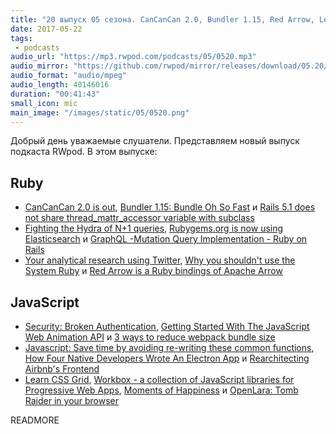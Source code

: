 ```yaml
---
title: "20 выпуск 05 сезона. CanCanCan 2.0, Bundler 1.15, Red Arrow, Learn CSS Grid, Workbox, Moments of Happiness и прочее"
date: 2017-05-22
tags:
 - podcasts
audio_url: "https://mp3.rwpod.com/podcasts/05/0520.mp3"
audio_mirror: "https://github.com/rwpod/mirror/releases/download/05.20/0520.mp3"
audio_format: "audio/mpeg"
audio_length: 40146016
duration: "00:41:43"
small_icon: mic
main_image: "/images/static/05/0520.png"
---
```


Добрый день уважаемые слушатели. Представляем новый выпуск подкаста RWpod. В этом выпуске:

## Ruby

 - [CanCanCan 2.0 is out](https://medium.com/@coorasse/cancancan-2-0-is-out-98abbf8f32d4), [Bundler 1.15: Bundle Oh So Fast](http://bundler.io/blog/2017/05/19/bundler-1-15-bundle-oh-so-fast.html) и [Rails 5.1 does not share thread_mattr_accessor variable with subclass](http://blog.bigbinary.com/2017/05/16/rails-5-1-does-not-share-thread-mattr-accessor-variable-with-sub-class.html)
 - [Fighting the Hydra of N+1 queries](https://evilmartians.com/chronicles/fighting-the-hydra-of-n-plus-one-queries), [Rubygems.org is now using Elasticsearch](https://hackernoon.com/you-know-for-search-de62b6126a86) и [GraphQL -Mutation Query Implementation - Ruby on Rails](http://tech.eshaiju.in/blog/2017/05/15/graphql-mutation-query-implementation-ruby-on-rails/)
 - [Your analytical research using Twitter](https://theoryofe.co/2017/05/15/your-analytical-research-using-twitter/), [Why you shouldn't use the System Ruby](https://chrisherring.co/posts/why-you-shouldn-t-use-the-system-ruby) и [Red Arrow is a Ruby bindings of Apache Arrow](https://github.com/red-data-tools/red-arrow)

## JavaScript

 - [Security: Broken Authentication](https://hackernoon.com/node-security-authentication-javascript-tutorial-example-session-brute-force-rainbow-table-crack-hijack-3b6c56ee938c), [Getting Started With The JavaScript Web Animation API](http://tutorialzine.com/2017/05/getting-started-with-the-javascript-web-animation-api/) и [3 ways to reduce webpack bundle size](http://blog.jakoblind.no/2017/05/18/3-ways-to-reduce-webpack-bundle-size/)
 - [Javascript: Save time by avoiding re-writing these common functions](https://startupsventurecapital.com/javascript-save-time-by-avoiding-re-writing-these-common-functions-266835c0bf68), [How Four Native Developers Wrote An Electron App](https://githubengineering.com/how-four-native-developers-wrote-an-electron-app/) и [Rearchitecting Airbnb's Frontend](https://medium.com/airbnb-engineering/rearchitecting-airbnbs-frontend-5e213efc24d2)
 - [Learn CSS Grid](http://learncssgrid.com/), [Workbox - a collection of JavaScript libraries for Progressive Web Apps](https://workboxjs.org/), [Moments of Happiness](https://moments.epic.net/) и [OpenLara: Tomb Raider in your browser](http://xproger.info/projects/OpenLara/)

READMORE
